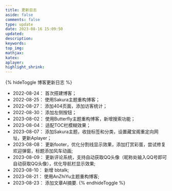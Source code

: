 ```yaml
---
title: 更新日志
aside: false
comments: false
type: update
date: 2023-08-16 15:09:50
updated:
description:
keywords:
top_img:
mathjax:
katex:
aplayer:
highlight_shrink:
---
```

{% hideToggle 博客更新日志 %}
- 2022-08-24： 首次搭建博客；
- 2022-08-25： 使用Sakura主题重构博客；
- 2022-08-27： 添加404页面，添加访客统计；
- 2022-08-30： 添加左侧按钮；
- 2023-08-02： 使用Butterfly主题重构博客，新增搜索功能；
- 2023-08-04： 适配TOC栏模糊效果；
- 2023-08-07： 添加Sakura主题，收拢标签和分类，设置藏宝阁重定向网址，更新Aplayer；
- 2023-08-08： 更新footer，优化分割线显示效果，添加打赏彩蛋，尝试修复欢迎弹窗，标题添加风车动画;
- 2023-08-09： 更新评论系统，支持自动获取QQ头像（昵称处输入QQ号即可自动获取QQ头像），优化导航栏显示效果;
- 2023-08-10： 新增 bbtalk;
- 2023-08-21： 使用AnZhiYu主题重构博客;
- 2023-08-23： 添加文章AI摘要.
{% endhideToggle %}